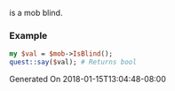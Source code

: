 is a mob blind.
### Example

```perl
my $val = $mob->IsBlind();
quest::say($val); # Returns bool
```


Generated On 2018-01-15T13:04:48-08:00